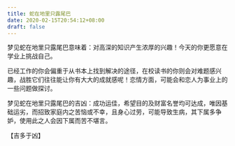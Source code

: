 ```yaml
---
title: 蛇在地里只露尾巴
date: 2020-02-15T20:54:12+08:00
draft: false
---
```


梦见蛇在地里只露尾巴意味着：对高深的知识产生浓厚的兴趣！今天的你更愿意在学业上挑战自己。

已经工作的你会偏重于从书本上找到解决的途径，在校读书的你则会对难题感兴趣，战胜它们往往能让你有大大的成就感呢！恋情方面，可能会和恋人为事业上的一些问题做探讨。

梦见蛇在地里只露尾巴的吉凶：成功运佳，希望目的及财富名誉均可达成，唯因基础运劣，而招致家庭内之苦恼或不幸，且身心过劳，可能导致生病，其下属多争妒，使用此之人会因下属而苦不堪言。

【吉多于凶】